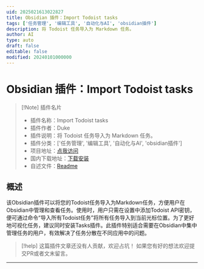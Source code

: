 ```yaml
---
uid: 2025021613022827
title: Obsidian 插件：Import Todoist tasks
tags: ['任务管理', '编辑工具', '自动化与AI', 'obsidian插件']
description: 将 Todoist 任务导入为 Markdown 任务。
author: AI
type: auto
draft: false
editable: false
modified: 20240101000000
---
```


# Obsidian 插件：Import Todoist tasks

> [!Note] 插件名片
> - 插件名称：Import Todoist tasks
> - 插件作者：Duke
> - 插件说明：将 Todoist 任务导入为 Markdown 任务。
> - 插件分类：['任务管理', '编辑工具', '自动化与AI', 'obsidian插件']
> - 项目地址：[点我访问](https://github.com/dukex/obsidian-import-todoist)
> - 国内下载地址：[下载安装](https://pkmer.cn/products/plugin/pluginMarket/?import-todoist)
> - 自述文件：[Readme](https://ghproxy.net/https://raw.githubusercontent.com/dukex/obsidian-import-todoist/main/README.md)



## 概述

该Obsidian插件可以将您的Todoist任务导入为Markdown任务，方便用户在Obsidian中管理和查看任务。使用时，用户只需在设置中添加Todoist API密钥，便可通过命令“导入所有Todoist任务”将所有任务导入到当前光标位置。为了更好地可视化任务，建议同时安装Tasks插件。此插件特别适合需要在Obsidian中集中管理任务的用户，有效解决了任务分散在不同应用中的问题。


> [!help] 
> 这篇插件文章还没有人贡献，欢迎占坑！
> 如果您有好的想法欢迎提交PR或者文末留言。
> 

---



